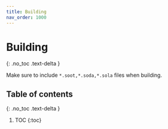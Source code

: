 ```yaml
---
title: Building
nav_order: 1000
---
```


# Building
{: .no_toc .text-delta }

Make sure to include `*.soot,*.soda,*.sola` files when building.

## Table of contents
{: .no_toc .text-delta }

1. TOC
{:toc}
